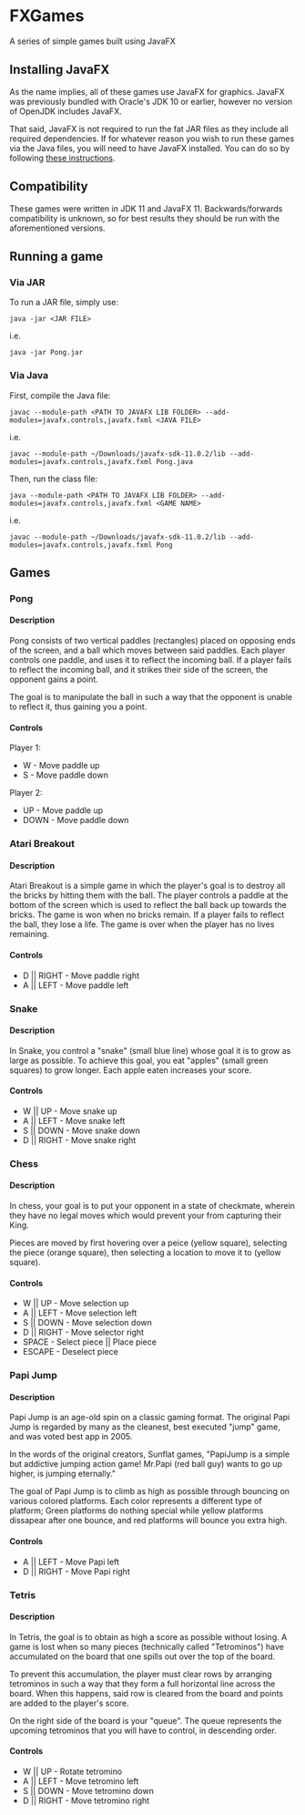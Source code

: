 # FXGames
A series of simple games built using JavaFX

## Installing JavaFX
As the name implies, all of these games use JavaFX for graphics. JavaFX was previously bundled with Oracle's JDK 10 or earlier, however no version of OpenJDK includes JavaFX. 

That said, JavaFX is not required to run the fat JAR files as they include all required dependencies.
If for whatever reason you wish to run these games via the Java files, you will need to have JavaFX installed.
You can do so by following [these instructions](https://openjfx.io/openjfx-docs/#install-javafx).

## Compatibility
These games were written in JDK 11 and JavaFX 11. Backwards/forwards compatibility is unknown, so for best results they should be run with the aforementioned versions.

## Running a game
### Via JAR
To run a JAR file, simply use:

```java -jar <JAR FILE>```

i.e.

```java -jar Pong.jar```

### Via Java
First, compile the Java file:

```javac --module-path <PATH TO JAVAFX LIB FOLDER> --add-modules=javafx.controls,javafx.fxml <JAVA FILE>```

i.e. 

```javac --module-path ~/Downloads/javafx-sdk-11.0.2/lib --add-modules=javafx.controls,javafx.fxml Pong.java```

Then, run the class file:

```java --module-path <PATH TO JAVAFX LIB FOLDER> --add-modules=javafx.controls,javafx.fxml <GAME NAME>```

i.e.

```javac --module-path ~/Downloads/javafx-sdk-11.0.2/lib --add-modules=javafx.controls,javafx.fxml Pong```

## Games

### Pong
#### Description
Pong consists of two vertical paddles (rectangles) placed on opposing ends of the screen, and a ball which moves between said paddles. 
Each player controls one paddle, and uses it to reflect the incoming ball. 
If a player fails to reflect the incoming ball, and it strikes their side of the screen, the opponent gains a point.

The goal is to manipulate the ball in such a way that the opponent is unable to reflect it, thus gaining you a point.

#### Controls
Player 1:
* W - Move paddle up
* S - Move paddle down

Player 2:
* UP - Move paddle up
* DOWN - Move paddle down

### Atari Breakout
#### Description
Atari Breakout is a simple game in which the player's goal is to destroy all the bricks by hitting them with the ball. 
The player controls a paddle at the bottom of the screen which is used to reflect the ball back up towards the bricks.
The game is won when no bricks remain. 
If a player fails to reflect the ball, they lose a life. 
The game is over when the player has no lives remaining. 

#### Controls
* D || RIGHT - Move paddle right
* A || LEFT - Move paddle left

### Snake
#### Description
In Snake, you control a "snake" (small blue line) whose goal it is to grow as large as possible. 
To achieve this goal, you eat "apples" (small green squares) to grow longer.
Each apple eaten increases your score.

#### Controls
* W || UP - Move snake up
* A || LEFT - Move snake left
* S || DOWN - Move snake down
* D || RIGHT - Move snake right

### Chess
#### Description
In chess, your goal is to put your opponent in a state of checkmate, wherein they have no legal moves which would prevent your from capturing their King.

Pieces are moved by first hovering over a peice (yellow square), selecting the piece (orange square), then selecting a location to move it to (yellow square).

#### Controls
* W || UP - Move selection up
* A || LEFT - Move selection left
* S || DOWN - Move selection down
* D || RIGHT - Move selector right
* SPACE - Select piece || Place piece
* ESCAPE - Deselect piece

### Papi Jump
#### Description
Papi Jump is an age-old spin on a classic gaming format. 
The original Papi Jump is regarded by many as the cleanest, best executed "jump" game, and was voted best app in 2005.

In the words of the original creators, Sunflat games, "PapiJump is a simple but addictive jumping action game!
Mr.Papi (red ball guy) wants to go up higher, is jumping eternally."

The goal of Papi Jump is to climb as high as possible through bouncing on various colored platforms. 
Each color represents a different type of platform; Green platforms do nothing special while yellow platforms dissapear after one bounce, and red platforms will bounce you extra high.

#### Controls
* A || LEFT - Move Papi left
* D || RIGHT - Move Papi right

### Tetris
#### Description
In Tetris, the goal is to obtain as high a score as possible without losing.
A game is lost when so many pieces (technically called "Tetrominos") have accumulated on the board that one spills out over the top of the board.

To prevent this accumulation, the player must clear rows by arranging tetrominos in such a way that they form a full horizontal line across the board. When this happens, said row is cleared from the board and points are added to the player's score.

On the right side of the board is your "queue".
The queue represents the upcoming tetrominos that you will have to control, in descending order.

#### Controls
* W || UP - Rotate tetromino
* A || LEFT - Move tetromino left
* S || DOWN - Move tetromino down
* D || RIGHT - Move tetromino right
